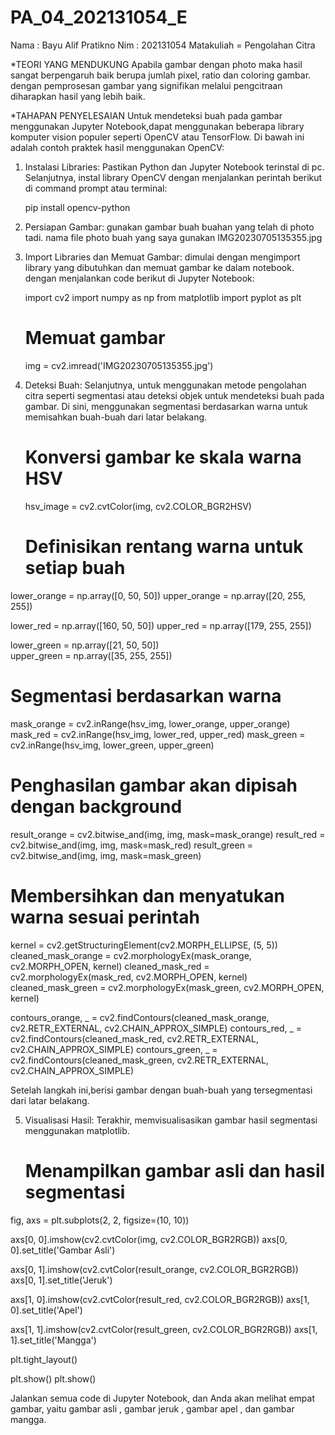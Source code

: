 # PA_04_202131054_E

Nama : Bayu Alif Pratikno
Nim : 202131054
Matakuliah = Pengolahan Citra

*TEORI YANG MENDUKUNG
Apabila gambar dengan photo maka hasil sangat berpengaruh baik berupa jumlah pixel, ratio dan coloring gambar.
dengan pemprosesan gambar yang signifikan melalui pengcitraan diharapkan hasil yang lebih baik.

*TAHAPAN PENYELESAIAN
Untuk mendeteksi buah pada gambar menggunakan Jupyter Notebook,dapat menggunakan beberapa library komputer vision populer seperti OpenCV atau TensorFlow. Di bawah ini adalah contoh praktek hasil menggunakan OpenCV:

1. Instalasi Libraries:
   Pastikan Python dan Jupyter Notebook terinstal di pc. Selanjutnya, instal library OpenCV dengan menjalankan perintah berikut di command prompt atau terminal:

   pip install opencv-python
  
2. Persiapan Gambar:
   gunakan gambar buah buahan yang telah di photo tadi. nama file photo buah yang saya gunakan   IMG20230705135355.jpg

3. Import Libraries dan Memuat Gambar:
   dimulai dengan mengimport library yang dibutuhkan dan memuat gambar ke dalam notebook. dengan menjalankan code berikut di Jupyter Notebook:

   import cv2
   import numpy as np
   from matplotlib import pyplot as plt

   # Memuat gambar
   img = cv2.imread('IMG20230705135355.jpg')

4. Deteksi Buah:
   Selanjutnya, untuk menggunakan metode pengolahan citra seperti segmentasi atau deteksi objek untuk mendeteksi buah pada gambar. Di sini, menggunakan segmentasi berdasarkan warna untuk memisahkan buah-buah dari latar belakang.

   # Konversi gambar ke skala warna HSV
   hsv_image = cv2.cvtColor(img, cv2.COLOR_BGR2HSV)

   # Definisikan rentang warna untuk setiap buah
lower_orange = np.array([0, 50, 50])
upper_orange = np.array([20, 255, 255])

lower_red = np.array([160, 50, 50])
upper_red = np.array([179, 255, 255])

lower_green = np.array([21, 50, 50])  
upper_green = np.array([35, 255, 255])

   # Segmentasi berdasarkan warna
mask_orange = cv2.inRange(hsv_img, lower_orange, upper_orange)
mask_red = cv2.inRange(hsv_img, lower_red, upper_red)
mask_green = cv2.inRange(hsv_img, lower_green, upper_green)

   # Penghasilan gambar akan dipisah dengan background
result_orange = cv2.bitwise_and(img, img, mask=mask_orange)
result_red = cv2.bitwise_and(img, img, mask=mask_red)
result_green = cv2.bitwise_and(img, img, mask=mask_green)

   # Membersihkan dan menyatukan warna sesuai perintah
kernel = cv2.getStructuringElement(cv2.MORPH_ELLIPSE, (5, 5))
cleaned_mask_orange = cv2.morphologyEx(mask_orange, cv2.MORPH_OPEN, kernel)
cleaned_mask_red = cv2.morphologyEx(mask_red, cv2.MORPH_OPEN, kernel)
cleaned_mask_green = cv2.morphologyEx(mask_green, cv2.MORPH_OPEN, kernel)  

contours_orange, _ = cv2.findContours(cleaned_mask_orange, cv2.RETR_EXTERNAL, cv2.CHAIN_APPROX_SIMPLE)
contours_red, _ = cv2.findContours(cleaned_mask_red, cv2.RETR_EXTERNAL, cv2.CHAIN_APPROX_SIMPLE)
contours_green, _ = cv2.findContours(cleaned_mask_green, cv2.RETR_EXTERNAL, cv2.CHAIN_APPROX_SIMPLE)

   Setelah langkah ini,berisi gambar dengan buah-buah yang tersegmentasi dari latar belakang.

5. Visualisasi Hasil:
   Terakhir, memvisualisasikan gambar hasil segmentasi menggunakan matplotlib.

   # Menampilkan gambar asli dan hasil segmentasi
fig, axs = plt.subplots(2, 2, figsize=(10, 10)) 

axs[0, 0].imshow(cv2.cvtColor(img, cv2.COLOR_BGR2RGB))
axs[0, 0].set_title('Gambar Asli')

axs[0, 1].imshow(cv2.cvtColor(result_orange, cv2.COLOR_BGR2RGB))
axs[0, 1].set_title('Jeruk')

axs[1, 0].imshow(cv2.cvtColor(result_red, cv2.COLOR_BGR2RGB))
axs[1, 0].set_title('Apel')

axs[1, 1].imshow(cv2.cvtColor(result_green, cv2.COLOR_BGR2RGB))
axs[1, 1].set_title('Mangga')

plt.tight_layout()

plt.show()
   plt.show()

   Jalankan semua code di Jupyter Notebook, dan Anda akan melihat empat gambar, yaitu gambar asli , gambar jeruk , gambar apel , dan gambar mangga.

